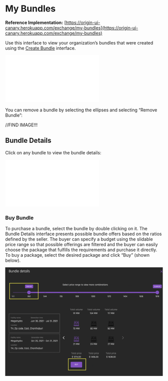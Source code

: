 # My Bundles
**Reference Implementation:** [https://origin-ui-canary.herokuapp.com/exchange/my-bundles](https://origin-ui-canary.herokuapp.com/exchange/my-bundles)

Use this interface to view your organization’s bundles that were created using the [Create Bundle](./create-bundle.md) interface. 

![exchange-mybundles](../images/exchange/exchange-mybundles.md)

You can remove a bundle by selecting the ellipses and selecting “Remove Bundle”:

//FIND IMAGE!!!

## Bundle Details

Click on any bundle to view the bundle details:

![exchange-bundledetails](../images/exchange/exchange-bundledetails.md)

### Buy Bundle

To purchase a bundle, select the bundle by double clicking on it. The Bundle Details interface presents possible bundle offers based on the ratios defined by the seller. The buyer can specify a budget using the slidable price range so that possible offerings are filtered and the buyer can easily choose the package that fulfills the requirements and purchase it directly. To buy a package, select the desired package and click “Buy” (shown below).

![exchange-allbundles-bundledetails](../images/exchange/exchange-allbundles-bundledetails.png)




